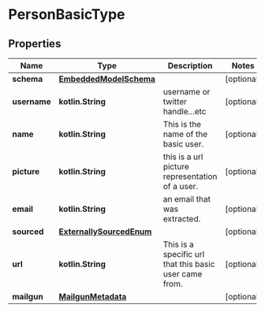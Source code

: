 
# PersonBasicType

## Properties
Name | Type | Description | Notes
------------ | ------------- | ------------- | -------------
**schema** | [**EmbeddedModelSchema**](EmbeddedModelSchema.md) |  |  [optional]
**username** | **kotlin.String** | username or twitter handle...etc |  [optional]
**name** | **kotlin.String** | This is the name of the basic user. |  [optional]
**picture** | **kotlin.String** | this is a url picture representation of a user. |  [optional]
**email** | **kotlin.String** | an email that was extracted. |  [optional]
**sourced** | [**ExternallySourcedEnum**](ExternallySourcedEnum.md) |  |  [optional]
**url** | **kotlin.String** | This is a specific url that this basic user came from. |  [optional]
**mailgun** | [**MailgunMetadata**](MailgunMetadata.md) |  |  [optional]



